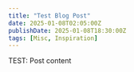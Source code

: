 ```yaml
---
title: "Test Blog Post"
date: 2025-01-08T02:05:00Z
publishDate: 2025-01-08T18:30:00Z
tags: [Misc, Inspiration]
---
```


TEST: Post content